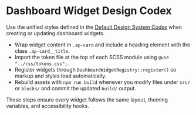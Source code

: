 # Dashboard Widget Design Codex

Use the unified styles defined in the [Default Design System Codex](default-design-system-codex.md) when creating or updating dashboard widgets.

- Wrap widget content in `.ap-card` and include a heading element with the class `.ap-card__title`.
- Import the token file at the top of each SCSS module using `@use "../css/tokens.css";`.
- Register widgets through `DashboardWidgetRegistry::register()` so markup and styles load automatically.
- Rebuild assets with `npm run build` whenever you modify files under `src/` or `blocks/` and commit the updated `build/` output.

These steps ensure every widget follows the same layout, theming variables, and accessibility hooks.
